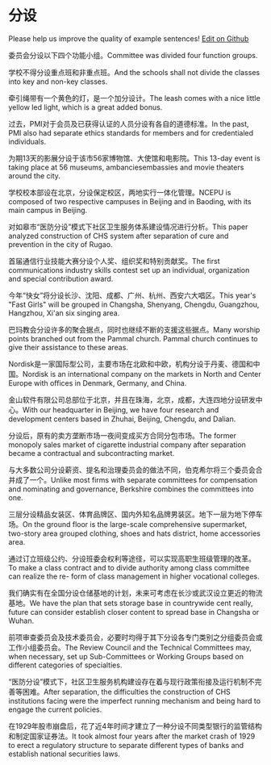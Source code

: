 # 分设

Please help us improve the quality of example sentences! [Edit on Github](https://github.com/jiyushe/jiyu-example-sentence-source/blob/main/chinese/fenshe.md)

<p><span class="chinese">委员会分设以下四个功能小组。</span><span class="english">Committee was divided four function groups.</span></p>

<p><span class="chinese">学校不得分设重点班和非重点班。</span><span class="english">And the schools shall not divide the classes into key and non-key classes.</span></p>

<p><span class="chinese">牵引绳带有一个黄色的灯，是一个加分设计。</span><span class="english">The leash comes with a nice little yellow led light, which is a great added bonus.</span></p>

<p><span class="chinese">过去，PMI对于会员及已获得认证的人员分设有各自的道德标准。</span><span class="english">In the past, PMI also had separate ethics standards for members and for credentialed individuals.</span></p>

<p><span class="chinese">为期13天的影展分设于该市56家博物馆、大使馆和电影院。</span><span class="english">This 13-day event is taking place at 56 museums, ambanciesembassies and movie theaters around the city.</span></p>

<p><span class="chinese">学校校本部设在北京，分设保定校区，两地实行一体化管理。</span><span class="english">NCEPU is composed of two respective campuses in Beijing and in Baoding, with its main campus in Beijing.</span></p>

<p><span class="chinese">对如皋市“医防分设”模式下社区卫生服务体系建设情况进行分析。</span><span class="english">This paper analyzed construction of CHS system after separation of cure and prevention in the city of Rugao.</span></p>

<p><span class="chinese">首届通信行业技能大赛分设个人奖、组织奖和特别贡献奖。</span><span class="english">The first communications industry skills contest set up an individual, organization and special contribution award.</span></p>

<p><span class="chinese">今年“快女”将分设长沙、沈阳、成都、广州、杭州、西安六大唱区。</span><span class="english">This year's "Fast Girls" will be grouped in Changsha, Shenyang, Chengdu, Guangzhou, Hangzhou, Xi'an six singing area.</span></p>

<p><span class="chinese">巴玛教会分设许多的聚会据点，同时也继续不断的支援这些据点。</span><span class="english">Many worship points branched out from the Pammal church. Pammal church continues to give their assistance to these areas.</span></p>

<p><span class="chinese">Nordisk是一家国际型公司，主要市场在北欧和中欧，机构分设于丹麦、德国和中国。</span><span class="english">Nordisk is an international company on the markets in North and Center Europe with offices in Denmark, Germany, and China.</span></p>

<p><span class="chinese">金山软件有限公司总部位于北京，并且在珠海，北京，成都，大连四地分设研发中心。</span><span class="english">With our headquarter in Beijing, we have four research and development centers based in Zhuhai, Beijing, Chengdu, and Dalian.</span></p>

<p><span class="chinese">分设后，原有的卖方垄断市场一夜间变成买方合同分包市场。</span><span class="english">The former monopoly sales market of cigarette industrial company after separation became a contractual and subcontracting market.</span></p>

<p><span class="chinese">与大多数公司分设薪资、提名和治理委员会的做法不同，伯克希尔将三个委员会合并成了一个。</span><span class="english">Unlike most firms with separate committees for compensation and nominating and governance, Berkshire combines the committees into one.</span></p>

<p><span class="chinese">三层分设精品女装区、体育品牌区、国内外知名品牌男装区。地下一层为地下停车场。</span><span class="english">On the ground floor is the large-scale comprehensive supermarket, two-story area grouped clothing, shoes and hats district, home accessories area.</span></p>

<p><span class="chinese">通过订立班级公约、分设班委会权利等途径，可以实现高职生班级管理的改革。</span><span class="english">To make a class contract and to divide authority among class committee can realize the re- form of class management in higher vocational colleges.</span></p>

<p><span class="chinese">我们确实有在全国分设仓储基地的计划，未来可考虑在长沙或武汉设立更近的物流基地。</span><span class="english">We have the plan that sets storage base in countrywide cent really, future can consider establish closer content to spread base in Changsha or Wuhan.</span></p>

<p><span class="chinese">前项审查委员会及技术委员会，必要时均得于其下分设各专门类别之分组委员会或工作小组委员会。</span><span class="english">The Review Council and the Technical Committees may, when necessary, set up Sub-Committees or Working Groups based on different categories of specialties.</span></p>

<p><span class="chinese">“医防分设”模式下，社区卫生服务机构建设存在着与现行政策衔接及运行机制不完善等困难。</span><span class="english">After separation, the difficulties the construction of CHS institutions facing were the imperfect running mechanism and being hard to engage the current policies.</span></p>

<p><span class="chinese">在1929年股市崩盘后，花了近4年时间才建立了一种分设不同类型银行的监管结构和制定国家证券法。</span><span class="english">It took almost four years after the market crash of 1929 to erect a regulatory structure to separate different types of banks and establish national securities laws.</span></p>

